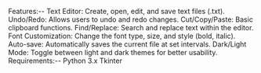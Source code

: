 Features:--
Text Editor: Create, open, edit, and save text files (.txt).
Undo/Redo: Allows users to undo and redo changes.
Cut/Copy/Paste: Basic clipboard functions.
Find/Replace: Search and replace text within the editor.
Font Customization: Change the font type, size, and style (bold, italic).
Auto-save: Automatically saves the current file at set intervals.
Dark/Light Mode: Toggle between light and dark themes for better usability.
Requirements:--
Python 3.x
Tkinter 
